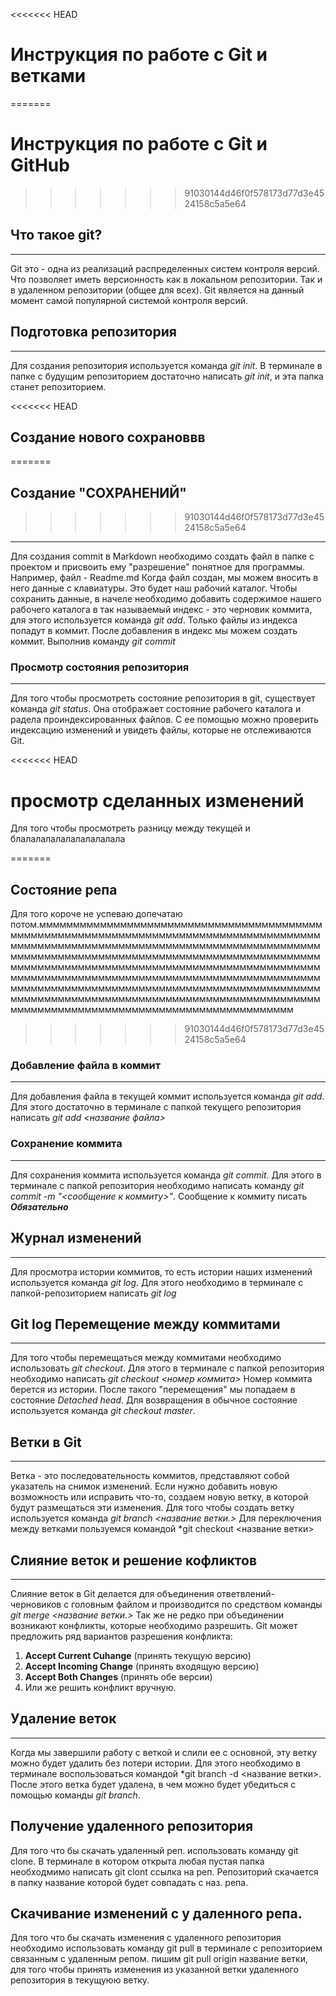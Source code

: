 <<<<<<< HEAD
# Инструкция по работе с Git и ветками
=======
# Инструкция по работе с Git и GitHub
>>>>>>> 91030144d46f0f578173d77d3e4524158c5a5e64

## Что такое git?
---
Git это - одна из реализаций распределенных систем контроля версий. Что позволяет иметь версионность как в локальном репозитории. Так и в удаленном репозитории (общее для всех). Git является на данный момент самой популярной системой контроля версий.
## Подготовка репозитория
--- 
Для создания репозитория используется команда *git init*. В терминале в папке с будущим репозиторием достаточно написать *git init*, и эта папка станет репозиторием.

<<<<<<< HEAD
## Создание нового сохрановвв
=======
## Создание "СОХРАНЕНИЙ"
>>>>>>> 91030144d46f0f578173d77d3e4524158c5a5e64
---
Для создания commit в Markdown необходимо создать файл в папке с проектом и присвоить ему "разрешение" понятное для программы. Например, файл - Readme.md
Когда файл создан, мы можем вносить в него данные с клавиатуры. Это будет наш рабочий каталог. Чтобы сохранить данные, в начеле необходимо добавить содержимое нашего рабочего каталога в так называемый индекс - это черновик коммита, для этого используется команда *git add*. Только файлы из индекса попадут в коммит. После добавления в индекс мы можем создать коммит. Выполнив команду *git commit*


### Просмотр состояния репозитория
---
Для того чтобы просмотреть состояние репозитория в git, существует команда *git status*. Она отображает состояние рабочего каталога и радела проиндексированных файлов. С ее помощью можно проверить индексацию изменений и увидеть файлы, которые не отслеживаются Git.

<<<<<<< HEAD
# просмотр сделанных изменений
Для того чтобы просмотреть разницу между текущей и блалалалалалалалалалала


=======
## Состояние репа
Для того короче не успеваю допечатаю потом.мммммммммммммммммммммммммммммммммммммммммммммммммммммммммммммммммммммммммммммммммммммммммммммммммммммммммммммммммммммммммммммммммммммммммммммммммммммммммммммммммммммммммммммммммммммммммммммммммммммммммммммммммммммммммммммммммммммммммммммммммммммммммммммммммммммммммммммммммммммммммммммммммммммммммммммммммммммммммммммммммммммммммммммммммммммммммммммммммммммммммммммммммммммммммммммммммммммммммммммммммммммм
>>>>>>> 91030144d46f0f578173d77d3e4524158c5a5e64

### Добавление файла в коммит
---
Для добавления файла в текущей коммит используется команда *git add*. Для этого достаточно в терминале с папкой текущего репозитория написать *git add <название файла>*

### Сохранение коммита
---
Для сохранения коммита используется команда *git commit*. Для этого в терминале с папкой репозитория необходимо написать команду *git commit -m "<сообщение к коммиту>"*. Сообщение к коммиту писать ***Обязательно***

## Журнал изменений
---
Для просмотра истории коммитов, то есть истории наших изменений используется команда *git log*. Для этого необходимо в терминале с папкой-репозиторием написать *git log*


## Git log Перемещение между коммитами
---
Для того чтобы перемещаться между коммитами необходимо использовать *git checkout*. Для этого в терминале с папкой репозитория необходимо написать *git checkout <номер коммита>* Номер коммита берется из истории. После такого "перемещения" мы попадаем в состояние *Detached head*. Для возвращения в обычное состояние используется команда *git checkout master*.


## Ветки в Git
___
Ветка - это последовательность коммитов, представляют собой указатель на снимок изменений. Если нужно добавить новую возможность или исправить что-то, создаем новую ветку, в которой будут размещаться эти изменения. Для того чтобы создать ветку используется команда *git branch <название ветки.>* Для переключения между ветками пользуемся командой *git checkout <название ветки>

## Слияние веток и решение кофликтов
___
Слияние веток в Git делается для объединения ответвлений-черновиков с головным файлом и производится по средством команды *git merge <название ветки.>* Так же не редко при объединении возникают конфликты, которые необходимо разрешить. Git может предложить ряд вариантов разрешения конфликта:

1. **Accept Current Cuhange** (принять текущую версию)
2. **Accept Incoming Change** (принять входящую версию)
3. **Accept Both Changes** (принять обе версии)
4. Или же решить конфликт вручную.

## Удаление веток
---
Когда мы завершили работу с веткой и слили ее с основной, эту ветку можно будет удалить без потери истории. Для этого необходимо в терминале воспользоваться командой *git branch -d <название ветки>. После этого ветка будет удалена, в чем можно будет убедиться с помощью команды *git branch*.

## Получение удаленного репозитория
Для того что бы скачать удаленный реп. использовать команду git clone. В терминале в котором открыта любая пустая папка необходмимо написать git clont ссылка на реп. Репозиторий скачается в папку название которой будет совпадать с наз. репа.

## Скачивание изменений с у даленного репа.
Для того что бы скачать изменения с удаленного репозитория необходимо использовать команду git pull  в терминале с репозиторием связанным с удаленным репом. пишим git pull origin  название ветки, для того чтобы принять изменения из указанной ветки удаленного репозитория в текущуюю ветку.

##
